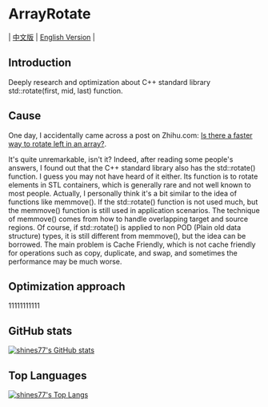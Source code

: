 # ArrayRotate

| [中文版](./README.md) | [English Version](./README.en.md) |

## Introduction

Deeply research and optimization about C++ standard library std::rotate(first, mid, last) function.

## Cause

One day, I accidentally came across a post on Zhihu.com: [Is there a faster way to rotate left in an array?](https://www.zhihu.com/question/499819224).

It's quite unremarkable, isn't it? Indeed, after reading some people's answers, I found out that the C++ standard library also has the std::rotate() function. I guess you may not have heard of it either. Its function is to rotate elements in STL containers, which is generally rare and not well known to most people. Actually, I personally think it's a bit similar to the idea of functions like memmove(). If the std::rotate() function is not used much, but the memmove() function is still used in application scenarios. The technique of memmove() comes from how to handle overlapping target and source regions. Of course, if std::rotate() is applied to non POD (Plain old data structure) types, it is still different from memmove(), but the idea can be borrowed. The main problem is Cache Friendly, which is not cache friendly for operations such as copy, duplicate, and swap, and sometimes the performance may be much worse.

## Optimization approach

11111111111

## GitHub stats

[![shines77's GitHub stats](https://github-readme-stats.vercel.app/api?username=shines77&show_icons=true&theme=radical)](https://github.com/anuraghazra/github-readme-stats)

## Top Languages

[![shines77's Top Langs](https://github-readme-stats.vercel.app/api/top-langs/?username=shines77&theme=radical)](https://github.com/anuraghazra/github-readme-stats)
